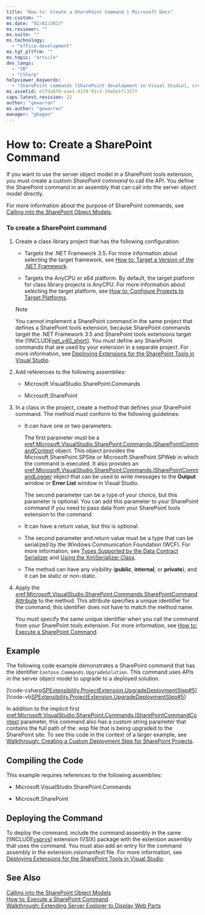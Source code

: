 ```yaml
---
title: "How to: Create a SharePoint Command | Microsoft Docs"
ms.custom: ""
ms.date: "02/02/2017"
ms.reviewer: ""
ms.suite: ""
ms.technology: 
  - "office-development"
ms.tgt_pltfrm: ""
ms.topic: "article"
dev_langs: 
  - "VB"
  - "CSharp"
helpviewer_keywords: 
  - "SharePoint commands [SharePoint development in Visual Studio], creating"
ms.assetid: e1fda8f0-eae1-4278-91c1-19a5e1fc327f
caps.latest.revision: 22
author: "gewarren"
ms.author: "gewarren"
manager: "ghogen"
---
```

# How to: Create a SharePoint Command
  If you want to use the server object model in a SharePoint tools extension, you must create a custom *SharePoint command* to call the API. You define the SharePoint command in an assembly that can call into the server object model directly.  
  
 For more information about the purpose of SharePoint commands, see [Calling into the SharePoint Object Models](../sharepoint/calling-into-the-sharepoint-object-models.md).  
  
### To create a SharePoint command  
  
1.  Create a class library project that has the following configuration:  
  
    -   Targets the .NET Framework 3.5. For more information about selecting the target framework, see [How to: Target a Version of the .NET Framework](../ide/how-to-target-a-version-of-the-dotnet-framework.md).  
  
    -   Targets the AnyCPU or x64 platform. By default, the target platform for class library projects is AnyCPU. For more information about selecting the target platform, see [How to: Configure Projects to Target Platforms](../ide/how-to-configure-projects-to-target-platforms.md).  
  
    > [!NOTE]  
    >  You cannot implement a SharePoint command in the same project that defines a SharePoint tools extension, because SharePoint commands target the .NET Framework 3.5 and SharePoint tools extensions target the [!INCLUDE[net_v40_short](../sharepoint/includes/net-v40-short-md.md)]. You must define any SharePoint commands that are used by your extension in a separate project. For more information, see [Deploying Extensions for the SharePoint Tools in Visual Studio](../sharepoint/deploying-extensions-for-the-sharepoint-tools-in-visual-studio.md).  
  
2.  Add references to the following assemblies:  
  
    -   Microsoft.VisualStudio.SharePoint.Commands  
  
    -   Microsoft.SharePoint  
  
3.  In a class in the project, create a method that defines your SharePoint command. The method must conform to the following guidelines:  
  
    -   It can have one or two parameters.  
  
         The first parameter must be a <xref:Microsoft.VisualStudio.SharePoint.Commands.ISharePointCommandContext> object. This object provides the Microsoft.SharePoint.SPSite or Microsoft.SharePoint.SPWeb in which the command is executed. It also provides an <xref:Microsoft.VisualStudio.SharePoint.Commands.ISharePointCommandLogger> object that can be used to write messages to the **Output** window or **Error List** window in Visual Studio.  
  
         The second parameter can be a type of your choice, but this parameter is optional. You can add this parameter to your SharePoint command if you need to pass data from your SharePoint tools extension to the command.  
  
    -   It can have a return value, but this is optional.  
  
    -   The second parameter and return value must be a type that can be serialized by the Windows Communication Foundation (WCF). For more information, see [Types Supported by the Data Contract Serializer](/dotnet/framework/wcf/feature-details/types-supported-by-the-data-contract-serializer) and [Using the XmlSerializer Class](/dotnet/framework/wcf/feature-details/using-the-xmlserializer-class).  
  
    -   The method can have any visibility (**public**, **internal**, or **private**), and it can be static or non-static.  
  
4.  Apply the <xref:Microsoft.VisualStudio.SharePoint.Commands.SharePointCommandAttribute> to the method. This attribute specifies a unique identifier for the command; this identifier does not have to match the method name.  
  
     You must specify the same unique identifier when you call the command from your SharePoint tools extension. For more information, see [How to: Execute a SharePoint Command](../sharepoint/how-to-execute-a-sharepoint-command.md).  
  
## Example  
 The following code example demonstrates a SharePoint command that has the identifier `Contoso.Commands.UpgradeSolution`. This command uses APIs in the server object model to upgrade to a deployed solution.  
  
 [!code-csharp[SPExtensibility.ProjectExtension.UpgradeDeploymentStep#5](../sharepoint/codesnippet/CSharp/UpgradeDeploymentStep/SharePointCommands/Commands.cs#5)]
 [!code-vb[SPExtensibility.ProjectExtension.UpgradeDeploymentStep#5](../sharepoint/codesnippet/VisualBasic/upgradedeploymentstep/sharepointcommands/commands.vb#5)]  
  
 In addition to the implicit first <xref:Microsoft.VisualStudio.SharePoint.Commands.ISharePointCommandContext> parameter, this command also has a custom string parameter that contains the full path of the .wsp file that is being upgraded to the SharePoint site. To see this code in the context of a larger example, see [Walkthrough: Creating a Custom Deployment Step for SharePoint Projects](../sharepoint/walkthrough-creating-a-custom-deployment-step-for-sharepoint-projects.md).  
  
## Compiling the Code  
 This example requires references to the following assemblies:  
  
-   Microsoft.VisualStudio.SharePoint.Commands  
  
-   Microsoft.SharePoint  
  
## Deploying the Command  
 To deploy the command, include the command assembly in the same [!INCLUDE[vsprvs](../sharepoint/includes/vsprvs-md.md)] extension (VSIX) package with the extension assembly that uses the command. You must also add an entry for the command assembly in the extension.vsixmanifest file. For more information, see [Deploying Extensions for the SharePoint Tools in Visual Studio](../sharepoint/deploying-extensions-for-the-sharepoint-tools-in-visual-studio.md).  
  
## See Also  
 [Calling into the SharePoint Object Models](../sharepoint/calling-into-the-sharepoint-object-models.md)   
 [How to: Execute a SharePoint Command](../sharepoint/how-to-execute-a-sharepoint-command.md)   
 [Walkthrough: Extending Server Explorer to Display Web Parts](../sharepoint/walkthrough-extending-server-explorer-to-display-web-parts.md)  
  
  